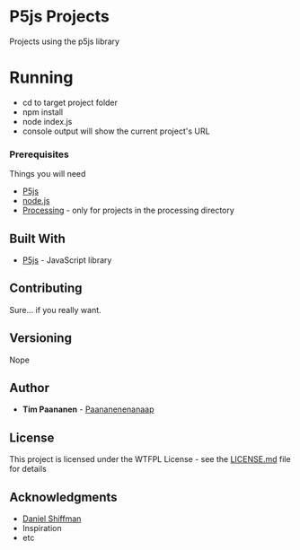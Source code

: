 # P5js Projects
Projects using the p5js library

# Running
* cd to target project folder
* npm install
* node index.js
* console output will show the current project's URL

### Prerequisites

Things you will need

* [P5js](http://p5js.org/)
* [node.js](http://nodejs.org/)
* [Processing](https://processing.org/) - only for projects in the processing directory

## Built With

* [P5js](http://p5js.org/) - JavaScript library

## Contributing

Sure... if you really want.

## Versioning

Nope

## Author

* **Tim Paananen** - [Paananenenanaap](https://github.com/paananen/)


## License

This project is licensed under the WTFPL License - see the [LICENSE.md](LICENSE.md) file for details

## Acknowledgments

* [Daniel Shiffman](https://github.com/shiffman)
* Inspiration
* etc
